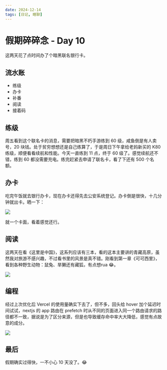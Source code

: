 ```yaml
---
date: 2024-12-14
tags: [日记, 瞎聊]
---
```


# 假期碎碎念 - Day 10

这两天花了点时间办了个暗黑联名银行卡。

## 流水账

-   练级
-   办卡
-   补番
-   阅读
-   接着码

## 练级

周五看到这个联名卡的消息，需要把暗黑不朽手游练到 60 级，咸鱼倒是有人卖号，20 块钱。处于贫穷想想还是自己练算了，于是周日下午拿给老妈新买的 K80 练级，顺便看看续航和性能。今天一直练到 11 点，终于 60 级了。感觉续航还不错，练到 60 都没需要充电。练完赶紧去申请了联名卡，看了下还有 500 个名额。

## 办卡

吃完午饭就去银行办卡，现在办卡还得先去公安系统登记。办卡倒是很快，十几分钟就出卡。晒一下：

![](https://stg.heyfe.org/images/blog-2024-12-14-diary-1734396826758.png)  

就一个卡面，看着感觉还行。

## 阅读

这两天在看《这里是中国》，这系列应该有三本，看的这本主要讲的青藏高原，虽然我对旅游不感兴趣，不过看书里的风景是真不错。刚看到第一章《可可西里》，看到各种野生动物：鼠兔、旱獭还有藏狐，有点想rua 😂。

![](https://stg.heyfe.org/images/blog-2024-12-14-diary-1734397134572.png)  

## 编程

经过上次优化后 Vercel 的使用量确实下去了，但不多，回头给 hover 加个延迟时间试试，nextjs 的 app 路由在 prefetch 时从不同的页面进入同一个路由请求的路径都不一致，据说是为了区分来源，但是也导致缓存命中率大大降低，感觉有点故意的成分。

![](https://stg.heyfe.org/images/blog-2024-12-14-diary-1734397344194.png)  

## 最后

假期确实过得快，一不小心 10 天没了。😂
